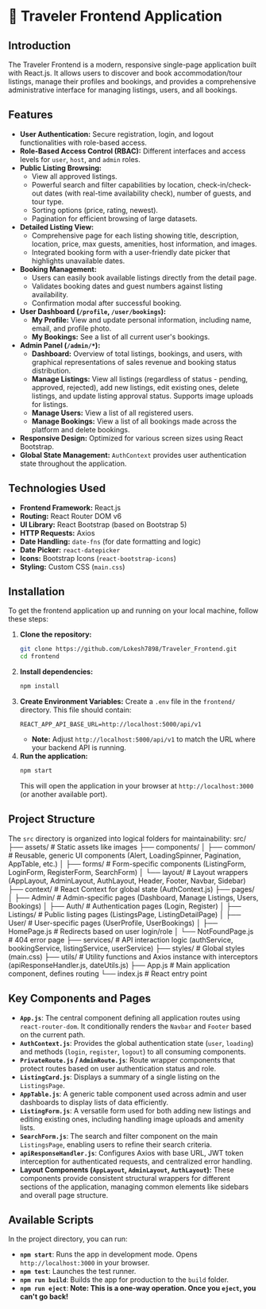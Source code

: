 # 🚀 Traveler Frontend Application

## Introduction

The Traveler Frontend is a modern, responsive single-page application built with React.js. It allows users to discover and book accommodation/tour listings, manage their profiles and bookings, and provides a comprehensive administrative interface for managing listings, users, and all bookings.

## Features

*   **User Authentication:** Secure registration, login, and logout functionalities with role-based access.
*   **Role-Based Access Control (RBAC):** Different interfaces and access levels for `user`, `host`, and `admin` roles.
*   **Public Listing Browsing:**
    *   View all approved listings.
    *   Powerful search and filter capabilities by location, check-in/check-out dates (with real-time availability check), number of guests, and tour type.
    *   Sorting options (price, rating, newest).
    *   Pagination for efficient browsing of large datasets.
*   **Detailed Listing View:**
    *   Comprehensive page for each listing showing title, description, location, price, max guests, amenities, host information, and images.
    *   Integrated booking form with a user-friendly date picker that highlights unavailable dates.
*   **Booking Management:**
    *   Users can easily book available listings directly from the detail page.
    *   Validates booking dates and guest numbers against listing availability.
    *   Confirmation modal after successful booking.
*   **User Dashboard (`/profile`, `/user/bookings`):**
    *   **My Profile:** View and update personal information, including name, email, and profile photo.
    *   **My Bookings:** See a list of all current user's bookings.
*   **Admin Panel (`/admin/*`):**
    *   **Dashboard:** Overview of total listings, bookings, and users, with graphical representations of sales revenue and booking status distribution.
    *   **Manage Listings:** View all listings (regardless of status - pending, approved, rejected), add new listings, edit existing ones, delete listings, and update listing approval status. Supports image uploads for listings.
    *   **Manage Users:** View a list of all registered users.
    *   **Manage Bookings:** View a list of all bookings made across the platform and delete bookings.
*   **Responsive Design:** Optimized for various screen sizes using React Bootstrap.
*   **Global State Management:** `AuthContext` provides user authentication state throughout the application.

## Technologies Used

*   **Frontend Framework:** React.js
*   **Routing:** React Router DOM v6
*   **UI Library:** React Bootstrap (based on Bootstrap 5)
*   **HTTP Requests:** Axios
*   **Date Handling:** `date-fns` (for date formatting and logic)
*   **Date Picker:** `react-datepicker`
*   **Icons:** Bootstrap Icons (`react-bootstrap-icons`)
*   **Styling:** Custom CSS (`main.css`)

## Installation

To get the frontend application up and running on your local machine, follow these steps:

1.  **Clone the repository:**
    ```bash
    git clone https://github.com/Lokesh7898/Traveler_Frontend.git
    cd frontend
    ```
2.  **Install dependencies:**
    ```bash
    npm install
    ```
3.  **Create Environment Variables:**
    Create a `.env` file in the `frontend/` directory. This file should contain:
    ```
    REACT_APP_API_BASE_URL=http://localhost:5000/api/v1
    ```
    *   **Note:** Adjust `http://localhost:5000/api/v1` to match the URL where your backend API is running.
4.  **Run the application:**
    ```bash
    npm start
    ```
    This will open the application in your browser at `http://localhost:3000` (or another available port).

## Project Structure

The `src` directory is organized into logical folders for maintainability:
src/
├── assets/ # Static assets like images
├── components/
│ ├── common/ # Reusable, generic UI components (Alert, LoadingSpinner, Pagination, AppTable, etc.)
│ ├── forms/ # Form-specific components (ListingForm, LoginForm, RegisterForm, SearchForm)
│ └── layout/ # Layout wrappers (AppLayout, AdminLayout, AuthLayout, Header, Footer, Navbar, Sidebar)
├── context/ # React Context for global state (AuthContext.js)
├── pages/
│ ├── Admin/ # Admin-specific pages (Dashboard, Manage Listings, Users, Bookings)
│ ├── Auth/ # Authentication pages (Login, Register)
│ ├── Listings/ # Public listing pages (ListingsPage, ListingDetailPage)
│ ├── User/ # User-specific pages (UserProfile, UserBookings)
│ ├── HomePage.js # Redirects based on user login/role
│ └── NotFoundPage.js # 404 error page
├── services/ # API interaction logic (authService, bookingService, listingService, userService)
├── styles/ # Global styles (main.css)
├── utils/ # Utility functions and Axios instance with interceptors (apiResponseHandler.js, dateUtils.js)
├── App.js # Main application component, defines routing
└── index.js # React entry point

## Key Components and Pages

*   **`App.js`**: The central component defining all application routes using `react-router-dom`. It conditionally renders the `Navbar` and `Footer` based on the current path.
*   **`AuthContext.js`**: Provides the global authentication state (`user`, `loading`) and methods (`login`, `register`, `logout`) to all consuming components.
*   **`PrivateRoute.js` / `AdminRoute.js`**: Route wrapper components that protect routes based on user authentication status and role.
*   **`ListingCard.js`**: Displays a summary of a single listing on the `ListingsPage`.
*   **`AppTable.js`**: A generic table component used across admin and user dashboards to display lists of data efficiently.
*   **`ListingForm.js`**: A versatile form used for both adding new listings and editing existing ones, including handling image uploads and amenity lists.
*   **`SearchForm.js`**: The search and filter component on the main `ListingsPage`, enabling users to refine their search criteria.
*   **`apiResponseHandler.js`**: Configures Axios with base URL, JWT token interception for authenticated requests, and centralized error handling.
*   **Layout Components (`AppLayout`, `AdminLayout`, `AuthLayout`):** These components provide consistent structural wrappers for different sections of the application, managing common elements like sidebars and overall page structure.

## Available Scripts

In the project directory, you can run:

*   **`npm start`**: Runs the app in development mode. Opens `http://localhost:3000` in your browser.
*   **`npm test`**: Launches the test runner.
*   **`npm run build`**: Builds the app for production to the `build` folder.
*   **`npm run eject`**: **Note: This is a one-way operation. Once you `eject`, you can't go back!**